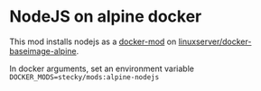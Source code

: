 # NodeJS on alpine docker

This mod installs nodejs as a [docker-mod](https://github.com/linuxserver/docker-mods) on [linuxserver/docker-baseimage-alpine](https://github.com/linuxserver/docker-baseimage-alpine).

In docker arguments, set an environment variable `DOCKER_MODS=stecky/mods:alpine-nodejs`
